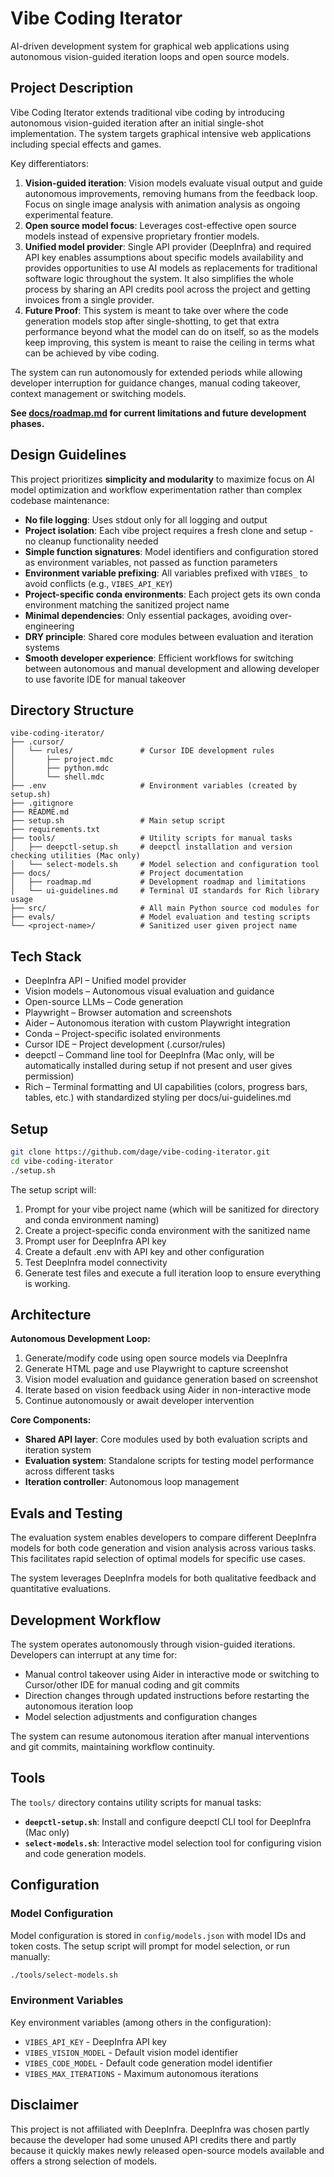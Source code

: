 # Vibe Coding Iterator

AI-driven development system for graphical web applications using autonomous vision-guided iteration loops and open source models.

## Project Description

Vibe Coding Iterator extends traditional vibe coding by introducing autonomous vision-guided iteration after an initial single-shot implementation. The system targets graphical intensive web applications including special effects and games.

Key differentiators:

1. **Vision-guided iteration**: Vision models evaluate visual output and guide autonomous improvements, removing humans from the feedback loop. Focus on single image analysis with animation analysis as ongoing experimental feature.
2. **Open source model focus**: Leverages cost-effective open source models instead of expensive proprietary frontier models.
3. **Unified model provider**: Single API provider (DeepInfra) and required API key enables assumptions about specific models availability and provides opportunities to use AI models as replacements for traditional software logic throughout the system. It also simplifies the whole process by sharing an API credits pool across the project and getting invoices from a single provider.
4. **Future Proof**: This system is meant to take over where the code generation models stop after single-shotting, to get that extra performance beyond what the model can do on itself, so as the models keep improving, this system is meant to raise the ceiling in terms what can be achieved by vibe coding.

The system can run autonomously for extended periods while allowing developer interruption for guidance changes, manual coding takeover, context management or switching models.

**See [docs/roadmap.md](docs/roadmap.md) for current limitations and future development phases.**

## Design Guidelines

This project prioritizes **simplicity and modularity** to maximize focus on AI model optimization and workflow experimentation rather than complex codebase maintenance:

- **No file logging**: Uses stdout only for all logging and output
- **Project isolation**: Each vibe project requires a fresh clone and setup - no cleanup functionality needed
- **Simple function signatures**: Model identifiers and configuration stored as environment variables, not passed as function parameters
- **Environment variable prefixing**: All variables prefixed with `VIBES_` to avoid conflicts (e.g., `VIBES_API_KEY`)
- **Project-specific conda environments**: Each project gets its own conda environment matching the sanitized project name
- **Minimal dependencies**: Only essential packages, avoiding over-engineering
- **DRY principle**: Shared core modules between evaluation and iteration systems
- **Smooth developer experience**: Efficient workflows for switching between autonomous and manual development and allowing developer to use favorite IDE for manual takeover

## Directory Structure

```
vibe-coding-iterator/
├── .cursor/
│   └── rules/               # Cursor IDE development rules
│       ├── project.mdc
│       ├── python.mdc
│       └── shell.mdc
├── .env                     # Environment variables (created by setup.sh)
├── .gitignore
├── README.md
├── setup.sh                 # Main setup script
├── requirements.txt
├── tools/                   # Utility scripts for manual tasks
│   ├── deepctl-setup.sh     # deepctl installation and version checking utilities (Mac only)
│   └── select-models.sh     # Model selection and configuration tool
├── docs/                    # Project documentation
│   ├── roadmap.md           # Development roadmap and limitations
│   └── ui-guidelines.md     # Terminal UI standards for Rich library usage
├── src/                     # All main Python source cod modules for
├── evals/                   # Model evaluation and testing scripts
└── <project-name>/          # Sanitized user given project name
```

## Tech Stack

- DeepInfra API – Unified model provider
- Vision models – Autonomous visual evaluation and guidance
- Open-source LLMs – Code generation
- Playwright – Browser automation and screenshots
- Aider – Autonomous iteration with custom Playwright integration
- Conda – Project-specific isolated environments
- Cursor IDE – Project development (.cursor/rules)
- deepctl – Command line tool for DeepInfra (Mac only, will be automatically installed during setup if not present and user gives permission)
- Rich – Terminal formatting and UI capabilities (colors, progress bars, tables, etc.) with standardized styling per docs/ui-guidelines.md

## Setup

```bash
git clone https://github.com/dage/vibe-coding-iterator.git
cd vibe-coding-iterator
./setup.sh
```

The setup script will:
1. Prompt for your vibe project name (which will be sanitized for directory and conda environment naming)
2. Create a project-specific conda environment with the sanitized name
3. Prompt user for DeepInfra API key
4. Create a default .env with API key and other configuration
5. Test DeepInfra model connectivity
7. Generate test files and execute a full iteration loop to ensure everything is working.


## Architecture

**Autonomous Development Loop:**
1. Generate/modify code using open source models via DeepInfra
2. Generate HTML page and use Playwright to capture screenshot
3. Vision model evaluation and guidance generation based on screenshot
4. Iterate based on vision feedback using Aider in non-interactive mode
5. Continue autonomously or await developer intervention

**Core Components:**
- **Shared API layer**: Core modules used by both evaluation scripts and iteration system
- **Evaluation system**: Standalone scripts for testing model performance across different tasks
- **Iteration controller**: Autonomous loop management

## Evals and Testing

The evaluation system enables developers to compare different DeepInfra models for both code generation and vision analysis across various tasks. This facilitates rapid selection of optimal models for specific use cases.

The system leverages DeepInfra models for both qualitative feedback and quantitative evaluations.

## Development Workflow

The system operates autonomously through vision-guided iterations. Developers can interrupt at any time for:
- Manual control takeover using Aider in interactive mode or switching to Cursor/other IDE for manual coding and git commits
- Direction changes through updated instructions before restarting the autonomous iteration loop
- Model selection adjustments and configuration changes

The system can resume autonomous iteration after manual interventions and git commits, maintaining workflow continuity.

## Tools

The `tools/` directory contains utility scripts for manual tasks:

- **`deepctl-setup.sh`**: Install and configure deepctl CLI tool for DeepInfra (Mac only)
- **`select-models.sh`**: Interactive model selection tool for configuring vision and code generation models.

## Configuration

### Model Configuration

Model configuration is stored in `config/models.json` with model IDs and token costs. The setup script will prompt for model selection, or run manually:

```bash
./tools/select-models.sh
```

### Environment Variables

Key environment variables (among others in the configuration):
- `VIBES_API_KEY` - DeepInfra API key
- `VIBES_VISION_MODEL` - Default vision model identifier
- `VIBES_CODE_MODEL` - Default code generation model identifier
- `VIBES_MAX_ITERATIONS` - Maximum autonomous iterations

## Disclaimer

This project is not affiliated with DeepInfra. DeepInfra was chosen partly because the developer had some unused API credits there and partly because it quickly makes newly released open-source models available and offers a strong selection of models.